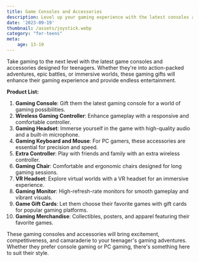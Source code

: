 ```yaml
---
title: Game Consoles and Accessories
description: Level up your gaming experience with the latest consoles and accessories for teenagers.
date: '2023-09-19'
thumbnail: /assets/joystick.webp
category: "for-teens"
meta:
    age: 13-19
---
```

Take gaming to the next level with the latest game consoles and accessories designed for teenagers. Whether they're into action-packed adventures, epic battles, or immersive worlds, these gaming gifts will enhance their gaming experience and provide endless entertainment.

**Product List:**
1. **Gaming Console**: Gift them the latest gaming console for a world of gaming possibilities.
2. **Wireless Gaming Controller**: Enhance gameplay with a responsive and comfortable controller.
3. **Gaming Headset**: Immerse yourself in the game with high-quality audio and a built-in microphone.
4. **Gaming Keyboard and Mouse**: For PC gamers, these accessories are essential for precision and speed.
5. **Extra Controller**: Play with friends and family with an extra wireless controller.
6. **Gaming Chair**: Comfortable and ergonomic chairs designed for long gaming sessions.
7. **VR Headset**: Explore virtual worlds with a VR headset for an immersive experience.
8. **Gaming Monitor**: High-refresh-rate monitors for smooth gameplay and vibrant visuals.
9. **Game Gift Cards**: Let them choose their favorite games with gift cards for popular gaming platforms.
10. **Gaming Merchandise**: Collectibles, posters, and apparel featuring their favorite games.

These gaming consoles and accessories will bring excitement, competitiveness, and camaraderie to your teenager's gaming adventures. Whether they prefer console gaming or PC gaming, there's something here to suit their style.